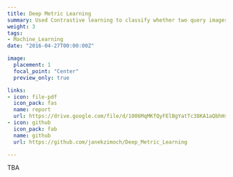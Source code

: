 ```yaml
---
title: Deep Metric Learning
summary: Used Contrastive learning to classify whether two query images are of the same class. 
weight: 3
tags:
- Machine_Learning
date: "2016-04-27T00:00:00Z"

image:
  placement: 1
  focal_point: "Center"
  preview_only: true

links:
- icon: file-pdf
  icon_pack: fas
  name: report
  url: https://drive.google.com/file/d/1006MqMKfQyFElBgYatTc38KA1aQbhHs3/view
- icon: github
  icon_pack: fab
  name: github
  url: https://github.com/janekzimoch/Deep_Metric_Learning

---
```


TBA

